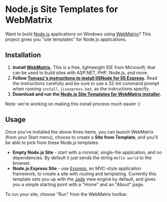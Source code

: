 # Node.js Site Templates for WebMatrix

Want to build [Node.js](http://nodejs.org) applications on Windows using [WebMatrix](http://www.microsoft.com/web/webmatrix/)? This project gives you "site templates" for Node.js applications.

## Installation

1. **Install [WebMatrix](http://www.microsoft.com/web/webmatrix/).** This is a free, lightweight IDE from Microsoft, that can be used to build sites with ASP.NET, PHP, Node.js, and more.
1. **Follow [Tomasz's instructions to install IISNode for IIS Express](http://tomasz.janczuk.org/2011/08/developing-nodejs-applications-in.html).** Read the instructions carefully and be sure to use a 32-bit command prompt when running `install_iisexpress.bat`, as the instructions specify.
1. **Download and run the [Node.js Site Templates for WebMatrix installer](https://github.com/SteveSanderson/Node.js-Site-Templates-for-WebMatrix/downloads).**

Note: we're working on making this install process much easier :)

## Usage

Once you've installed the above three items, you can launch WebMatrix (from your Start menu), choose to create a **Site from Template**, and you'll be able to pick from these Node.js templates:

* **Empty Node.js Site** - start with a minimal, single-file application, and no dependencies. By default it just sends the string `Hello world` to the browser.
* **Node.js Express Site** - use [Express](http://expressjs.com/), an MVC-style application framework, to create a site with routing and templating. Currently this template sets you up with the [Jade](https://github.com/visionmedia/jade) view engine by default, and gives you a simple starting point with a "Home" and an "About" page.

To run your site, choose "Run" from the WebMatrix toolbar.
